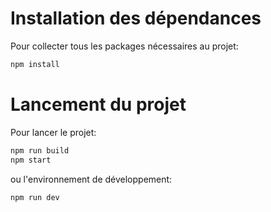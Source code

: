 # Installation des dépendances

Pour collecter tous les packages nécessaires au projet:
```bash
npm install
```

# Lancement du projet

Pour lancer le projet:
```bash
npm run build
npm start
```
ou l'environnement de développement:
```bash
npm run dev
```
